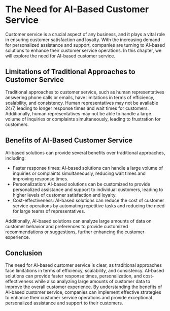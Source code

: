 The Need for AI-Based Customer Service
=============================================================

Customer service is a crucial aspect of any business, and it plays a vital role in ensuring customer satisfaction and loyalty. With the increasing demand for personalized assistance and support, companies are turning to AI-based solutions to enhance their customer service operations. In this chapter, we will explore the need for AI-based customer service.

Limitations of Traditional Approaches to Customer Service
---------------------------------------------------------

Traditional approaches to customer service, such as human representatives answering phone calls or emails, have limitations in terms of efficiency, scalability, and consistency. Human representatives may not be available 24/7, leading to longer response times and wait times for customers. Additionally, human representatives may not be able to handle a large volume of inquiries or complaints simultaneously, leading to frustration for customers.

Benefits of AI-Based Customer Service
-------------------------------------

AI-based solutions can provide several benefits over traditional approaches, including:

* Faster response times: AI-based solutions can handle a large volume of inquiries or complaints simultaneously, reducing wait times and improving response times.
* Personalization: AI-based solutions can be customized to provide personalized assistance and support to individual customers, leading to higher levels of customer satisfaction and loyalty.
* Cost-effectiveness: AI-based solutions can reduce the cost of customer service operations by automating repetitive tasks and reducing the need for large teams of representatives.

Additionally, AI-based solutions can analyze large amounts of data on customer behavior and preferences to provide customized recommendations or suggestions, further enhancing the customer experience.

Conclusion
----------

The need for AI-based customer service is clear, as traditional approaches face limitations in terms of efficiency, scalability, and consistency. AI-based solutions can provide faster response times, personalization, and cost-effectiveness while also analyzing large amounts of customer data to improve the overall customer experience. By understanding the benefits of AI-based customer service, companies can implement effective strategies to enhance their customer service operations and provide exceptional personalized assistance and support to their customers.
